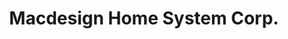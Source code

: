 ---
title: "Macdesign Home System Corp."
url: /santa-rosa/macdesign-home-system-corp/
shop: hardware
---